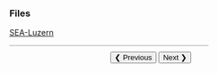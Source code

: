 ### Files 
<u>[SEA-Luzern](https://gkabas.netlify.app/files/ETS.pdf)</u> <br>

<div id="pdfViewer" style="width:70%; height:auto; border:1px solid #ccc;"></div>

<div style="text-align:center; margin-top:10px;">
  <button onclick="prevSlide()">❮ Previous</button>
  <button onclick="nextSlide()">Next ❯</button>
</div>

<script type="module">
  import * as pdfjsLib from '/js/pdfjs/pdf.mjs';
  pdfjsLib.GlobalWorkerOptions.workerSrc = '/js/pdfjs/pdf.worker.mjs';

  const url = 'https://gazikabas.netlify.app/files/ETS.pdf'; // PDF URL
  const pdfViewer = document.getElementById('pdfViewer');
  let pdfDoc = null;
  let pageNum = 1;

  const renderPage = (num) => {
    pdfDoc.getPage(num).then((page) => {
      const viewport = page.getViewport({ scale: 1.5 });
      const canvas = document.createElement('canvas');
      const context = canvas.getContext('2d');

      canvas.height = viewport.height;
      canvas.width = viewport.width;

      pdfViewer.innerHTML = ''; // Clear the viewer
      pdfViewer.appendChild(canvas);

      const renderContext = {
        canvasContext: context,
        viewport: viewport,
      };

      page.render(renderContext);
    }).catch((error) => {
      console.error('Error rendering page:', error);
      pdfViewer.innerHTML = '<p>Error rendering this page.</p>';
    });
  };

  const loadPDF = () => {
    const loadingTask = pdfjsLib.getDocument(url);
    loadingTask.promise
      .then((pdf) => {
        pdfDoc = pdf;
        renderPage(pageNum);
      })
      .catch((error) => {
        console.error('Error loading PDF:', error);
        pdfViewer.innerHTML = '<p>Unable to load PDF. Please check the file URL.</p>';
      });
  };

  window.prevSlide = function() {
    if (pageNum <= 1) return;
    pageNum--;
    renderPage(pageNum);
  };

  window.nextSlide = function() {
    if (pageNum >= pdfDoc.numPages) return;
    pageNum++;
    renderPage(pageNum);
  };

  loadPDF();
</script>

